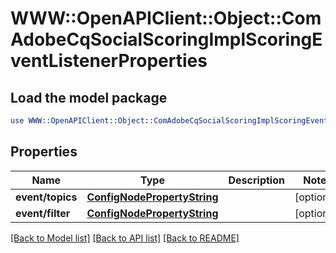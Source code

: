 # WWW::OpenAPIClient::Object::ComAdobeCqSocialScoringImplScoringEventListenerProperties

## Load the model package
```perl
use WWW::OpenAPIClient::Object::ComAdobeCqSocialScoringImplScoringEventListenerProperties;
```

## Properties
Name | Type | Description | Notes
------------ | ------------- | ------------- | -------------
**event/topics** | [**ConfigNodePropertyString**](ConfigNodePropertyString.md) |  | [optional] 
**event/filter** | [**ConfigNodePropertyString**](ConfigNodePropertyString.md) |  | [optional] 

[[Back to Model list]](../README.md#documentation-for-models) [[Back to API list]](../README.md#documentation-for-api-endpoints) [[Back to README]](../README.md)


